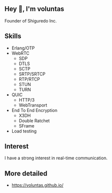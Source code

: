 ## Hey 👋, I'm voluntas

Founder of Shiguredo Inc.

## Skills

- Erlang/OTP
- WebRTC
    - SDP
    - DTLS
    - SCTP
    - SRTP/SRTCP
    - RTP/RTCP
    - STUN
    - TURN
- QUIC
    - HTTP/3
    - WebTransport
- End To End Encryption
    - X3DH
    - Double Ratchet
    - SFrame
- Load testing 

## Interest

I have a strong interest in real-time communication.

## More detailed

- https://voluntas.github.io/

